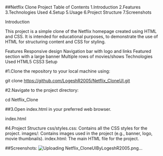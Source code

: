##Netflix Clone Project
Table of Contents
1.Introduction
2.Features
3.Technologies Used
4.Setup
5.Usage
6.Project Structure
7.Screenshots

Introduction

This project is a simple clone of the Netflix homepage created using HTML and CSS. 
It is intended for educational purposes, to demonstrate the use of HTML for structuring content and CSS for styling.

Features
Responsive design
Navigation bar with logo and links
Featured section with a large banner
Multiple rows of movies/shows
Technologies Used
HTML5
CSS3
Setup

#1.Clone the repository to your local machine using:

git clone https://github.com/LogeshR2005/Netflix_CloneUI.git


#2.Navigate to the project directory:

cd Netflix_Clone 

##3.Open index.html in your preferred web browser.

index.html

#4.Project Structure
css/styles.css: Contains all the CSS styles for the project.
images/: Contains images used in the project (e.g., banner, logo, movie thumbnails).
index.html: The main HTML file for the project.

##Screenshots:
![Uploading Netflix_CloneUIByLogeshR2005.png…]()




